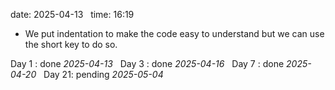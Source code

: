 date: 2025-04-13  
time: 16:19  


- We put indentation to make the code easy to understand but we can use the short key to do so. 
  

Day 1 : done *2025-04-13*  
Day 3 : done *2025-04-16*  
Day 7 : done *2025-04-20*  
Day 21: pending *2025-05-04*